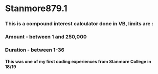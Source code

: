 # Stanmore879.1



### This is a compound interest calculator done in VB, limits are :
### Amount - between 1 and 250,000
### Duration - between 1-36




#### This was one of my first coding experiences from Stanmore College in 18/19
